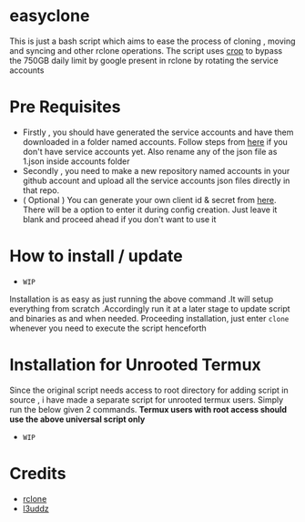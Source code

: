 # easyclone
This is just a bash script which aims to ease the process of cloning , moving and syncing and other rclone operations.
The script uses [crop](https://github.com/l3uddz/crop) to bypass the 750GB daily limit by google present in rclone by rotating the service accounts

# Pre Requisites
* Firstly , you should have generated the service accounts and have them downloaded in a folder named accounts. Follow steps from [here](https://github.com/smartass08/Service-Accounts-to-Google-groups/blob/master/README.md) if you don't have service accounts yet. Also rename any of the json file as 1.json inside accounts folder
* Secondly , you need to make a new repository named accounts in your github account and upload all the service accounts json files directly in that repo.
* ( Optional )  You can generate your own client id & secret from [here](https://developers.google.com/drive/api/v3/quickstart/python). There will be a option to enter it during config creation. Just leave it blank and proceed ahead if you don't want to use it

# How to install / update
* ```WIP```

Installation is as easy as just running the above command .It will setup everything from scratch .Accordingly run it at a later stage to update script and binaries as and when needed.
Proceeding installation, just enter ```clone``` whenever you need to execute the script henceforth 

# Installation for Unrooted Termux 
Since the original script needs access to root directory for adding script in source , i have made a separate script for unrooted termux users. Simply run the below given 2 commands. **Termux users with root access should use the above universal script only**
* ```WIP```

# Credits
* [rclone](https://github.com/rclone/rclone)
* [l3uddz](https://github.com/l3uddz/crop)    
